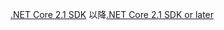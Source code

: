<span data-ttu-id="c875e-101">[.NET Core 2.1 SDK](https://www.microsoft.com/net/download/all) 以降</span><span class="sxs-lookup"><span data-stu-id="c875e-101">[.NET Core 2.1 SDK or later](https://www.microsoft.com/net/download/all)</span></span>
